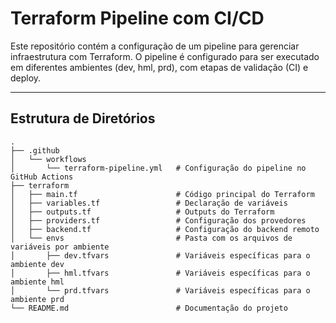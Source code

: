 # Terraform Pipeline com CI/CD

Este repositório contém a configuração de um pipeline para gerenciar infraestrutura com Terraform. O pipeline é configurado para ser executado em diferentes ambientes (dev, hml, prd), com etapas de validação (CI) e deploy.

---

## Estrutura de Diretórios

```plaintext
.
├── .github
│   └── workflows
│       └── terraform-pipeline.yml   # Configuração do pipeline no GitHub Actions
├── terraform
│   ├── main.tf                      # Código principal do Terraform
│   ├── variables.tf                 # Declaração de variáveis
│   ├── outputs.tf                   # Outputs do Terraform
│   ├── providers.tf                 # Configuração dos provedores
│   ├── backend.tf                   # Configuração do backend remoto
│   └── envs                         # Pasta com os arquivos de variáveis por ambiente
│       ├── dev.tfvars               # Variáveis específicas para o ambiente dev
│       ├── hml.tfvars               # Variáveis específicas para o ambiente hml
│       └── prd.tfvars               # Variáveis específicas para o ambiente prd
└── README.md                        # Documentação do projeto
